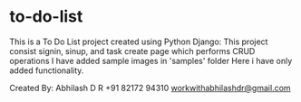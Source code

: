 # to-do-list
This is a To Do List project created using Python Django:
This project consist signin, sinup, and task create page which performs CRUD operations
I have added sample images in 'samples' folder
Here i have only added functionality.






Created By:
Abhilash D R
+91 82172 94310
workwithabhilashdr@gmail.com
